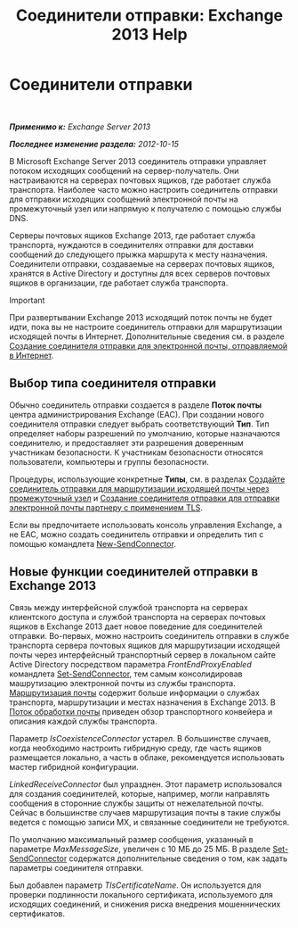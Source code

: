 ﻿---
title: 'Соединители отправки: Exchange 2013 Help'
TOCTitle: Соединители отправки
ms:assetid: 6aa19a12-c7b2-4eac-a8dc-9a4d26919ac5
ms:mtpsurl: https://technet.microsoft.com/ru-ru/library/Aa998662(v=EXCHG.150)
ms:contentKeyID: 50488358
ms.date: 04/30/2018
mtps_version: v=EXCHG.150
ms.translationtype: HT
---

# Соединители отправки

 

_**Применимо к:** Exchange Server 2013_

_**Последнее изменение раздела:** 2012-10-15_

В Microsoft Exchange Server 2013 соединитель отправки управляет потоком исходящих сообщений на сервер-получатель. Они настраиваются на серверах почтовых ящиков, где работает служба транспорта. Наиболее часто можно настроить соединитель отправки для отправки исходящих сообщений электронной почты на промежуточный узел или напрямую к получателю с помощью службы DNS.

Серверы почтовых ящиков Exchange 2013, где работает служба транспорта, нуждаются в соединителях отправки для доставки сообщений до следующего прыжка маршрута к месту назначения. Соединители отправки, создаваемые на серверах почтовых ящиков, хранятся в Active Directory и доступны для всех серверов почтовых ящиков в организации, где работает служба транспорта.

> [!IMPORTANT]  
> При развертывании Exchange 2013 исходящий поток почты не будет идти, пока вы не настроите соединитель отправки для маршрутизации исходящей почты в Интернет. Дополнительные сведения см. в разделе <a href="create-a-send-connector-for-email-sent-to-the-internet-exchange-2013-help.md">Создание соединителя отправки для электронной почты, отправляемой в Интернет</a>.


## Выбор типа соединителя отправки

Обычно соединитель отправки создается в разделе **Поток почты** центра администрирования Exchange (EAC). При создании нового соединителя отправки следует выбрать соответствующий **Тип**. Тип определяет наборы разрешений по умолчанию, которые назначаются соединителю, и предоставляет эти разрешения доверенным участникам безопасности. К участникам безопасности относятся пользователи, компьютеры и группы безопасности.

Процедуры, использующие конкретные **Типы**, см. в разделах [Создайте соединитель отправки для маршрутизации исходящей почты через промежуточный узел](create-a-send-connector-to-route-outbound-email-through-a-smart-host-exchange-2013-help.md) и [Создание соединителя отправки для отправки электронной почты партнеру с применением TLS](create-a-send-connector-to-send-email-to-a-partner-with-transport-layer-security-tls-applied-exchange-2013-help.md).

Если вы предпочитаете использовать консоль управления Exchange, а не EAC, можно создать соединитель отправки и определить тип с помощью командлета [New-SendConnector](https://technet.microsoft.com/ru-ru/library/aa998936\(v=exchg.150\)).

## Новые функции соединителей отправки в Exchange 2013

Связь между интерфейсной службой транспорта на серверах клиентского доступа и службой транспорта на серверах почтовых ящиков в Exchange 2013 дает новое поведение для соединителей отправки. Во-первых, можно настроить соединитель отправки в службе транспорта сервера почтовых ящиков для маршрутизации исходящей почты через интерфейсный транспортный сервер в локальном сайте Active Directory посредством параметра *FrontEndProxyEnabled* командлета [Set-SendConnector](https://technet.microsoft.com/ru-ru/library/aa998294\(v=exchg.150\)), тем самым консолидировав машрутизацию электронной почты из службы транспорта. [Маршрутизация почты](mail-routing-exchange-2013-help.md) содержит больше информации о службах транспорта, маршрутизации и местах назначения в Exchange 2013. В [Поток обработки почты](mail-flow-exchange-2013-help.md) приведен обзор транспортного конвейера и описания каждой службы транспорта.

Параметр *IsCoexistenceConnector* устарел. В большинстве случаев, когда необходимо настроить гибридную среду, где часть ящиков размещается локально, а часть в облаке, рекомендуется использовать мастер гибридной конфигурации.

*LinkedReceiveConnector* был упразднен. Этот параметр использовался для создания соединителей, которые, например, могли направлять сообщения в сторонние службы защиты от нежелательной почты. Сейчас в большинстве случаев маршрутизация почты в такие службы ведется с помощью записи MX, и связанные соединители не требуются.

По умолчанию максимальный размер сообщения, указанный в параметре *MaxMessageSize*, увеличен с 10 МБ до 25 МБ. В разделе [Set-SendConnector](https://technet.microsoft.com/ru-ru/library/aa998294\(v=exchg.150\)) содержатся дополнительные сведения о том, как задать параметры соединителя отправки.

Был добавлен параметр *TlsCertificateName*. Он используется для проверки подлинности локального сертификата, используемого для исходящих соединений, и снижения риска внедрения мошеннических сертификатов.

